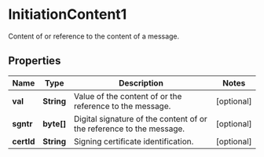 

# InitiationContent1

Content of or reference to the content of a message.
## Properties

Name | Type | Description | Notes
------------ | ------------- | ------------- | -------------
**val** | **String** | Value of the content of or the reference to the message. |  [optional]
**sgntr** | **byte[]** | Digital signature of the content of or the reference to the message. |  [optional]
**certId** | **String** | Signing certificate identification. |  [optional]



